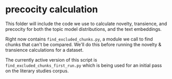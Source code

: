 precocity calculation
=====================

This folder will include the code we use to calculate novelty, transience, and precocity for both the topic model distributions, and the text embeddings.

Right now contains ```find_excluded_chunks.py```, a module we call to find chunks that can't be compared. We'll do this before running the novelty & transience calculations for a dataset.

The currently active version of this script is ```find_excluded_chunks_first_run.py``` which is being used for an initial pass on the literary studies corpus.